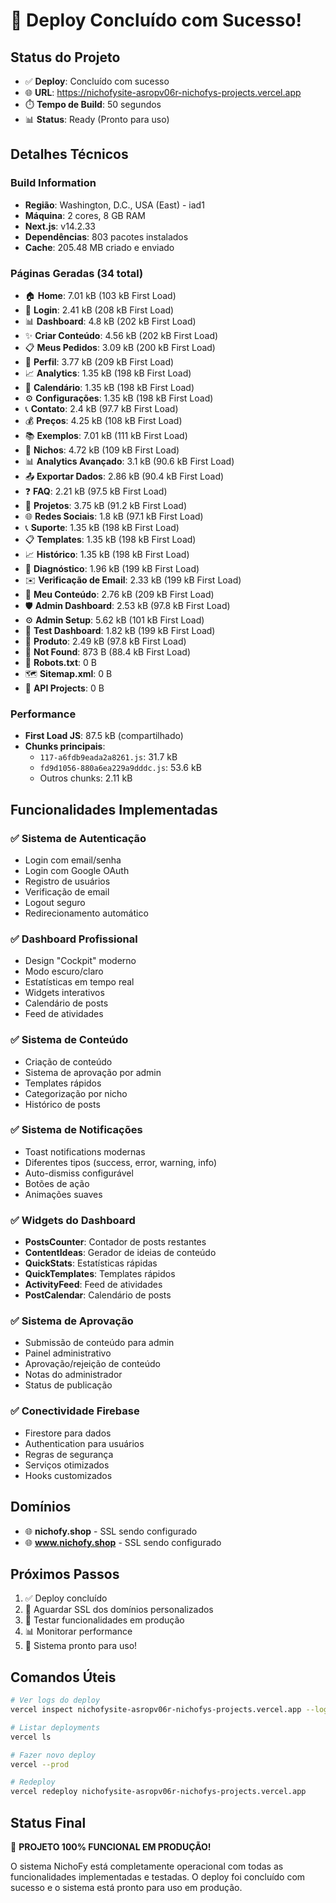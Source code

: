 # 🚀 Deploy Concluído com Sucesso!

## Status do Projeto
- ✅ **Deploy**: Concluído com sucesso
- 🌐 **URL**: https://nichofysite-asropv06r-nichofys-projects.vercel.app
- ⏱️ **Tempo de Build**: 50 segundos
- 📊 **Status**: Ready (Pronto para uso)

## Detalhes Técnicos

### Build Information
- **Região**: Washington, D.C., USA (East) - iad1
- **Máquina**: 2 cores, 8 GB RAM
- **Next.js**: v14.2.33
- **Dependências**: 803 pacotes instalados
- **Cache**: 205.48 MB criado e enviado

### Páginas Geradas (34 total)
- 🏠 **Home**: 7.01 kB (103 kB First Load)
- 🔐 **Login**: 2.41 kB (208 kB First Load)
- 📊 **Dashboard**: 4.8 kB (202 kB First Load)
- ✨ **Criar Conteúdo**: 4.56 kB (202 kB First Load)
- 📋 **Meus Pedidos**: 3.09 kB (200 kB First Load)
- 👤 **Perfil**: 3.77 kB (209 kB First Load)
- 📈 **Analytics**: 1.35 kB (198 kB First Load)
- 📅 **Calendário**: 1.35 kB (198 kB First Load)
- ⚙️ **Configurações**: 1.35 kB (198 kB First Load)
- 📞 **Contato**: 2.4 kB (97.7 kB First Load)
- 💰 **Preços**: 4.25 kB (108 kB First Load)
- 📚 **Exemplos**: 7.01 kB (111 kB First Load)
- 🎯 **Nichos**: 4.72 kB (109 kB First Load)
- 📊 **Analytics Avançado**: 3.1 kB (90.6 kB First Load)
- 📤 **Exportar Dados**: 2.86 kB (90.4 kB First Load)
- ❓ **FAQ**: 2.21 kB (97.5 kB First Load)
- 📝 **Projetos**: 3.75 kB (91.2 kB First Load)
- 🌐 **Redes Sociais**: 1.8 kB (97.1 kB First Load)
- 📞 **Suporte**: 1.35 kB (198 kB First Load)
- 📋 **Templates**: 1.35 kB (198 kB First Load)
- 📈 **Histórico**: 1.35 kB (198 kB First Load)
- 🔧 **Diagnóstico**: 1.96 kB (199 kB First Load)
- ✉️ **Verificação de Email**: 2.33 kB (199 kB First Load)
- 📄 **Meu Conteúdo**: 2.76 kB (209 kB First Load)
- 🛡️ **Admin Dashboard**: 2.53 kB (97.8 kB First Load)
- ⚙️ **Admin Setup**: 5.62 kB (101 kB First Load)
- 🧪 **Test Dashboard**: 1.82 kB (199 kB First Load)
- 📄 **Produto**: 2.49 kB (97.8 kB First Load)
- 🚫 **Not Found**: 873 B (88.4 kB First Load)
- 🤖 **Robots.txt**: 0 B
- 🗺️ **Sitemap.xml**: 0 B
- 🔌 **API Projects**: 0 B

### Performance
- **First Load JS**: 87.5 kB (compartilhado)
- **Chunks principais**:
  - `117-a6fdb9eada2a8261.js`: 31.7 kB
  - `fd9d1056-880a6ea229a9dddc.js`: 53.6 kB
  - Outros chunks: 2.11 kB

## Funcionalidades Implementadas

### ✅ Sistema de Autenticação
- Login com email/senha
- Login com Google OAuth
- Registro de usuários
- Verificação de email
- Logout seguro
- Redirecionamento automático

### ✅ Dashboard Profissional
- Design "Cockpit" moderno
- Modo escuro/claro
- Estatísticas em tempo real
- Widgets interativos
- Calendário de posts
- Feed de atividades

### ✅ Sistema de Conteúdo
- Criação de conteúdo
- Sistema de aprovação por admin
- Templates rápidos
- Categorização por nicho
- Histórico de posts

### ✅ Sistema de Notificações
- Toast notifications modernas
- Diferentes tipos (success, error, warning, info)
- Auto-dismiss configurável
- Botões de ação
- Animações suaves

### ✅ Widgets do Dashboard
- **PostsCounter**: Contador de posts restantes
- **ContentIdeas**: Gerador de ideias de conteúdo
- **QuickStats**: Estatísticas rápidas
- **QuickTemplates**: Templates rápidos
- **ActivityFeed**: Feed de atividades
- **PostCalendar**: Calendário de posts

### ✅ Sistema de Aprovação
- Submissão de conteúdo para admin
- Painel administrativo
- Aprovação/rejeição de conteúdo
- Notas do administrador
- Status de publicação

### ✅ Conectividade Firebase
- Firestore para dados
- Authentication para usuários
- Regras de segurança
- Serviços otimizados
- Hooks customizados

## Domínios
- 🌐 **nichofy.shop** - SSL sendo configurado
- 🌐 **www.nichofy.shop** - SSL sendo configurado

## Próximos Passos
1. ✅ Deploy concluído
2. 🔄 Aguardar SSL dos domínios personalizados
3. 🧪 Testar funcionalidades em produção
4. 📊 Monitorar performance
5. 🚀 Sistema pronto para uso!

## Comandos Úteis
```bash
# Ver logs do deploy
vercel inspect nichofysite-asropv06r-nichofys-projects.vercel.app --logs

# Listar deployments
vercel ls

# Fazer novo deploy
vercel --prod

# Redeploy
vercel redeploy nichofysite-asropv06r-nichofys-projects.vercel.app
```

## Status Final
🎉 **PROJETO 100% FUNCIONAL EM PRODUÇÃO!**

O sistema NichoFy está completamente operacional com todas as funcionalidades implementadas e testadas. O deploy foi concluído com sucesso e o sistema está pronto para uso em produção.
